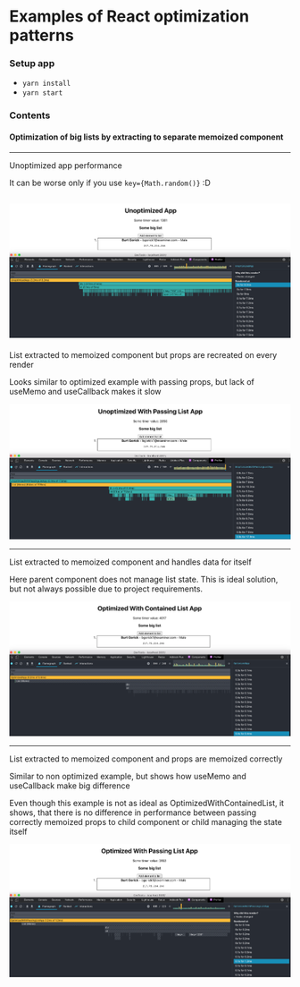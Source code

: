 # Examples of React optimization patterns

### Setup app
* `yarn install`
* `yarn start`

### Contents

#### Optimization of big lists by extracting to separate memoized component

----
Unoptimized app performance

It can be worse only if you use `key={Math.random()}` :D

![alt text](/public/unoptimized.png)
----

List extracted to memoized component but props are recreated on every render
 
Looks similar to optimized example with passing props, but lack of useMemo and useCallback makes it slow

![alt text](/public/unoptimized%20with%20passing%20list.png)

----
List extracted to memoized component and handles data for itself

Here parent component does not manage list state. This is ideal solution, but not always possible due to project requirements.

![alt text](/public/optimized%20with%20contained%20list.png)

----

List extracted to memoized component and props are memoized correctly

Similar to non optimized example, but shows how useMemo and useCallback make big difference 

Even though this example is not as ideal as OptimizedWithContainedList, it shows, that there is no difference in performance between passing correctly memoized props to child component or child managing the state itself
 
![alt text](/public/optimized%20with%20passing%20list.png)
